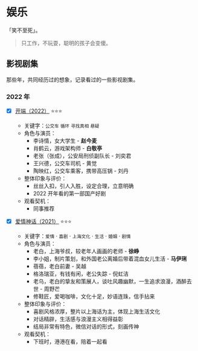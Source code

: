 # 娱乐

「笑不至死」。

> 只工作，不玩耍，聪明的孩子会变傻。

## 影视剧集

那些年，共同经历过的想象，记录看过的一些影视剧集。

### 2022 年

- [x] [开端（2022）](https://movie.douban.com/subject/35332289/) ⭐️⭐️⭐️
    - 关键字：`公交车` `循环` `寻找真相` `悬疑`
    - 角色与演员：
        - 李诗情，女大学生 - **赵今麦**
        - 肖鹤云，游戏架构师 - **白敬亭**
        - 老张（张成），公安局刑侦副队长 - 刘奕君
        - 王兴德，公交车司机 - 黄觉
        - 陶映红，公交车乘客，携带高压锅 - 刘丹
    - 整体印象与评价：
        - 丝丝入扣，引人入胜，设定合理，立意明确
        - 2022 开年看的第一部国产好剧
    - 观看契机：
        - 同事推荐
        
- [x] [爱情神话（2021）](https://movie.douban.com/subject/35376457/) ⭐️⭐️⭐️
	- 关键字：`爱情` ·  `喜剧` · `上海文化` · `生活` · `婚姻` · `剧情`
	- 角色与演员：
		- 老白，上海爷叔，较老年人画画的老师 - **徐峥**
		- 李小姐，制片策划，和外国老公离婚后带着混血女儿生活 - **马伊琍**
		- 蓓蓓，老白前妻 - 吴越
		- 格洛瑞亚，有钱有闲，老公失踪 - 倪虹洁
		- 老乌，老白的挚友和策展人，谈吐风趣幽默，一生追求浪漫，酒醉去世 - 周野芒
		- 修鞋匠，爱喝咖啡，文化十足，妙语连珠，信手拈来
	- 整体印象与评价：
		- 喜剧风格浓厚，整片以上海话为主，体现上海生活文化
		- 对话精辟，生活感与浪漫主义相得益彰
		- 结局非常有特色，微信对话的形式，刻画传神
	- 观看契机：
		- 下班时，港港在看，陪着一起看
